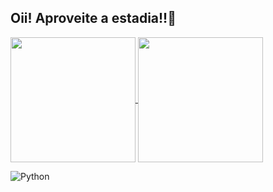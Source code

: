 ## Oii! Aproveite a estadia!!🌱



<a href="https://github.com/anuraghazra/github-readme-stats">
  <img height=200 align="center" src="https://github-readme-stats.vercel.app/api?username=ratpun&show_icons=true&theme=synthwave" />
</a>
<a href="https://github.com/anuraghazra/convoychat">
  <img height=200 align="center" src="https://github-readme-stats.vercel.app/api/top-langs?username=ratpun&layout=compact&langs_count=8&card_width=200&show_icons=true&theme=synthwave" />
</a>

![Python](https://img.shields.io/badge/Python-3776AB?style=for-the-badge&logo=python&logoColor=white)

